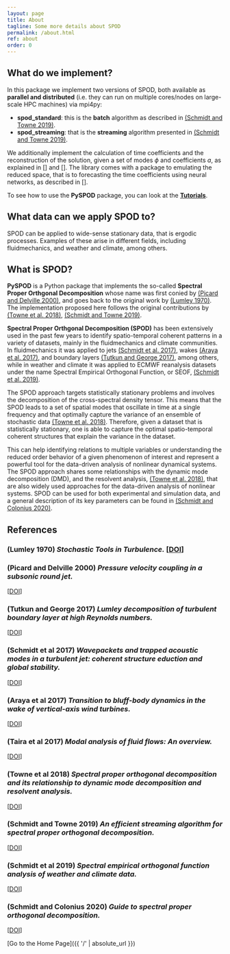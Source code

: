 ```yaml
---
layout: page
title: About
tagline: Some more details about SPOD
permalink: /about.html
ref: about
order: 0
---
```


## What do we implement?

In this package we implement two versions of SPOD, both available as **parallel and distributed** (i.e. they can run on multiple cores/nodes on large-scale HPC machines) via mpi4py:

  - **spod_standard**: this is the **batch** algorithm as described in [(Schmidt and Towne 2019)](schmidt-and-towne-2019).
  - **spod_streaming**: that is the **streaming** algorithm presented in [(Schmidt and Towne 2019)](schmidt-and-towne-2019).

We additionally implement the calculation of time coefficients and the reconstruction of the solution, given a set of modes $\phi$ and coefficients *a*, as explained in [] and []. The library comes with a package to emulating the reduced space, that is to forecasting the time coefficients using neural networks, as described in [].

To see how to use the **PySPOD** package, you can look at the [**Tutorials**](tutorials/README.md).

## What data can we apply SPOD to?

SPOD can be applied to wide-sense stationary data, that is ergodic processes. Examples of these arise in different fields, including fluidmechanics, and weather and climate, among others.

## What is SPOD?

**PySPOD** is a Python package that implements the so-called **Spectral Proper Orthgonal Decomposition** whose name was first conied by [(Picard and Delville 2000)](#picard-and-delville-2000), and goes back to the original work by [(Lumley 1970)](#lumley-1970). The implementation proposed here follows the original contributions by [(Towne et al. 2018)](#towne-et-al-2018), [(Schmidt and Towne 2019)](#schmidt-and-towne-2019).

**Spectral Proper Orthgonal Decomposition (SPOD)** has been extensively used in the past few years to identify spatio-temporal coherent patterns in a variety of datasets, mainly in the fluidmechanics and climate communities. In fluidmechanics it was applied to jets [(Schmidt et al. 2017)](#schmidt-et-al-2017), wakes [(Araya et al. 2017)](#araya-et-al-2017), and boundary layers [(Tutkun and George 2017)](#tutkun-and-george-2017), among others, while in weather and climate it was applied to ECMWF reanalysis datasets under the name Spectral Empirical Orthogonal Function, or SEOF, [(Schmidt et al. 2019)](#schmidt-et-al-2019).

The SPOD approach targets statistically stationary problems and involves the decomposition of the cross-spectral density tensor. This means that the SPOD leads to a set of spatial modes that oscillate in time at a single frequency and that optimally capture the variance of an ensemble of stochastic data [(Towne et al. 2018)](#towne-et-al-2018). Therefore, given a dataset that is statistically stationary, one is able to capture the optimal spatio-temporal coherent structures that explain the variance in the dataset.

This can help identifying relations to multiple variables or understanding the reduced order behavior of a given phenomenon of interest and represent a powerful tool for the data-driven analysis of nonlinear dynamical systems. The SPOD approach shares some relationships with the dynamic mode decomposition (DMD), and the resolvent analysis, [(Towne et al. 2018)](#Towne-et-al-2018), that are also widely used approaches for the data-driven analysis of nonlinear systems. SPOD can be used for both experimental and simulation data, and a general description of its key parameters can be found in [(Schmidt and Colonius 2020)](#schmidt-and-colonius-2020).  



## References

### (Lumley 1970) *Stochastic Tools in Turbulence.* [[DOI](https://www.elsevier.com/books/stochastic-tools-in-turbulence/lumey/978-0-12-395772-6?aaref=https%3A%2F%2Fwww.google.com)]

### (Picard and Delville 2000) *Pressure velocity coupling in a subsonic round jet.*
[[DOI](https://www.sciencedirect.com/science/article/abs/pii/S0142727X00000217)]

### (Tutkun and George 2017) *Lumley decomposition of turbulent boundary layer at high Reynolds numbers.*
[[DOI](https://aip.scitation.org/doi/10.1063/1.4974746)]

### (Schmidt et al 2017) *Wavepackets and trapped acoustic modes in a turbulent jet: coherent structure eduction and global stability.*
[[DOI](https://doi.org/10.1017/jfm.2017.407)]

### (Araya et al 2017) *Transition to bluff-body dynamics in the wake of vertical-axis wind turbines.*
[[DOI]( https://doi.org/10.1017/jfm.2016.862)]

### (Taira et al 2017) *Modal analysis of fluid flows: An overview.*
[[DOI](https://doi.org/10.2514/1.J056060)]

### (Towne et al 2018) *Spectral proper orthogonal decomposition and its relationship to dynamic mode decomposition and resolvent analysis.*
[[DOI]( https://doi.org/10.1017/jfm.2018.283)]

### (Schmidt and Towne 2019) *An efficient streaming algorithm for spectral proper orthogonal decomposition.*
[[DOI](https://doi.org/10.1016/j.cpc.2018.11.009)]

### (Schmidt et al 2019) *Spectral empirical orthogonal function analysis of weather and climate data.*
[[DOI](https://doi.org/10.1175/MWR-D-18-0337.1)]

### (Schmidt and Colonius 2020) *Guide to spectral proper orthogonal decomposition.*
[[DOI](https://doi.org/10.2514/1.J058809)]


[Go to the Home Page]({{ '/' | absolute_url }})

